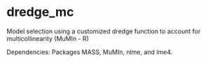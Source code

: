 # dredge_mc
Model selection using a customized dredge function to account for multicollinearity (MuMIn - R)

Dependencies: Packages MASS, MuMIn, nlme, and lme4.
